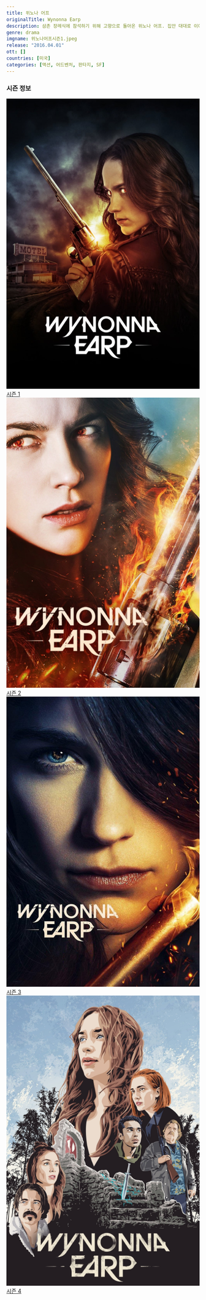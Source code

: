 ```yaml
---
title: 위노나 어프
originalTitle: Wynonna Earp
description: 삼촌 장례식에 참석하기 위해 고향으로 돌아온 위노나 어프. 집안 대대로 이어지는 저주에서 헤어날 수 없음을 깨닫는다.
genre: drama
imgname: 위노나어프시즌1.jpeg
release: "2016.04.01"
ott: []
countries: [미국]
categories: [액션, 어드벤처, 판타지, SF]
---
```


### 시즌 정보

<div class="season-list">
<div class="item">
<a href="/drama/위노나어프시즌1" >
<img src="/poster/위노나어프시즌1.jpeg" alt="위노나어프시즌1 포스터 ">
시즌 1</a>
</div>

<div class="item">
<a href="/drama/위노나어프시즌2" >
<img src="/poster/위노나어프시즌2.jpeg" alt="위노나어프시즌2 포스터 ">
시즌 2</a>
</div>

<div class="item">
<a href="/drama/위노나어프시즌3" >
<img src="/poster/위노나어프시즌3.jpeg" alt="위노나어프시즌3 포스터 ">
시즌 3</a>
</div>

<div class="item">
<a href="/drama/위노나어프시즌4" >
<img src="/poster/위노나어프시즌4.jpeg" alt="위노나어프시즌4 포스터 ">
시즌 4</a>
</div>
</div>

